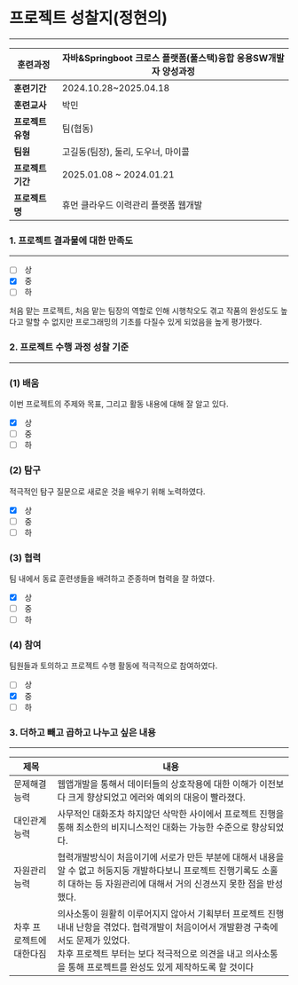 # 프로젝트 성찰지(정현의)

---

| **훈련과정**    | 자바&Springboot 크로스 플랫폼(풀스택)융합 응용SW개발자 양성과정 |
| ----------- | ----------------------------------------- |
| **훈련기간**    | 2024.10.28~2025.04.18                     |
| **훈련교사**    | 박민                                        |
| **프로젝트 유형** | 팀(협동)                                     |
| **팀원**      | 고길동(팀장), 둘리, 도우너, 마이콜                     |
| **프로젝트 기간** | 2025.01.08 ~ 2024.01.21                   |
| **프로젝트명**   | 휴먼 클라우드 이력관리 플랫폼 웹개발                      |

### 1. 프로젝트 결과물에 대한 만족도

---

- [ ]  상
- [x]  중
- [ ]  하

처음 맡는 프로젝트, 처음 맡는 팀장의 역할로 인해 시행착오도 겪고 작품의 완성도도 높다고 말할 수 없지만 프로그래밍의 기초를 다질수 있게 되었음을 높게 평가했다.

### 2. 프로젝트 수행 과정 성찰 기준

---

### (1) 배움

이번 프로젝트의 주제와 목표, 그리고 활동 내용에 대해 잘 알고 있다.

- [x]  상
- [ ]  중
- [ ]  하
  
### (2) 탐구

적극적인 탐구 질문으로 새로운 것을 배우기 위해 노력하였다.

- [x]  상
- [ ]  중
- [ ]  하
### (3) 협력

팀 내에서 동료 훈련생들을 배려하고 준종하며 협력을 잘 하였다.

- [x]  상
- [ ]  중
- [ ]  하

### (4) 참여

팀원들과 토의하고 프로젝트 수행 활동에 적극적으로 참여하였다.

- [ ]  상
- [x]  중
- [ ]  하

### 3. 더하고 빼고 곱하고 나누고 싶은 내용

---

| 제목           | 내용                                                                                                                                            |
| ------------ | --------------------------------------------------------------------------------------------------------------------------------------------- |
| 문제해결능력       | 웹앱개발을 통해서 데이터들의 상호작용에 대한 이해가 이전보다 크게 향상되었고 에러와 예외의 대응이 빨라졌다.                                                                                  |
| 대인관계능력       | 사무적인 대화조차 하지않던 삭막한 사이에서 프로젝트 진행을 통해 최소한의 비지니스적인 대화는 가능한 수준으로 향상되었다.                                                                           |
| 자원관리능력       | 협력개발방식이 처음이기에 서로가 만든 부분에 대해서 내용을 알 수 없고 허둥지둥 개발하다보니 프로젝트 진행기록도 소홀히 대하는 등 자원관리에 대해서 거의 신경쓰지 못한 점을 반성했다.                                        |
| 차후 프로젝트에대한다짐 | 의사소통이 원활히 이루어지지 않아서 기획부터 프로젝트 진행 내내 난항을 겪었다. 협력개발이 처음이어서 개발환경 구축에서도 문제가 있었다.<br>차후 프로젝트 부터는 보다 적극적으로 의견을 내고 의사소통을 통해 프로젝트를 완성도 있게 제작하도록 할 것이다 |
